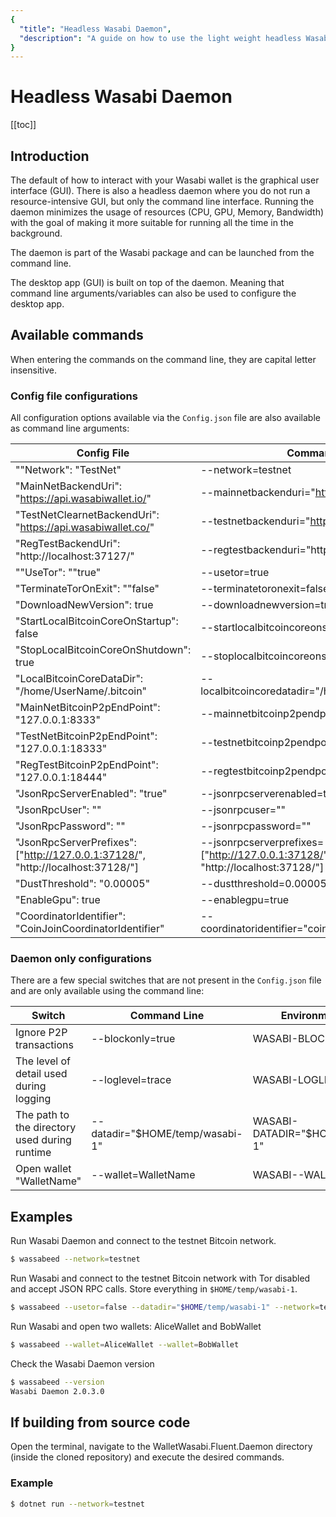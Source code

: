 ```yaml
---
{
  "title": "Headless Wasabi Daemon",
  "description": "A guide on how to use the light weight headless Wasabi daemon. This is the Wasabi documentation, an archive of knowledge about the open-source, non-custodial and privacy-focused Bitcoin wallet for desktop."
}
---
```


# Headless Wasabi Daemon

[[toc]]

## Introduction

The default of how to interact with your Wasabi wallet is the graphical user interface (GUI).
There is also a headless daemon where you do not run a resource-intensive GUI, but only the command line interface.
Running the daemon minimizes the usage of resources (CPU, GPU, Memory, Bandwidth) with the goal of making it more suitable for running all the time in the background.

The daemon is part of the Wasabi package and can be launched from the command line.

The desktop app (GUI) is built on top of the daemon.
Meaning that command line arguments/variables can also be used to configure the desktop app.

## Available commands

When entering the commands on the command line, they are capital letter insensitive.

### Config file configurations

All configuration options available via the `Config.json` file are also available as command line arguments:

| Config File | Command Line | Environment variable |
|---------|--------|----------------------|
| ""Network": "TestNet" | --network=testnet | WASABI-NETWORK=testnet |
| "MainNetBackendUri": "https://api.wasabiwallet.io/" | --mainnetbackenduri="https://api.wasabiwallet.io/" | WASABI-MAINNETBACKENDURI="https://api.wasabiwallet.io/"|
| "TestNetClearnetBackendUri": "https://api.wasabiwallet.co/" | --testnetbackenduri="https://api.wasabiwallet.co/" | WASABI-TESTNETBACKENDURI="https://api.wasabiwallet.co/" |
| "RegTestBackendUri": "http://localhost:37127/" | --regtestbackenduri="http://localhost:37127/" | WASABI-REGTESTBACKENDURI="http://localhost:37127/" |
| ""UseTor": ""true" | --usetor=true | WASABI-USETOR=true |
| "TerminateTorOnExit": ""false" | --terminatetoronexit=false | WASABI-TERMINATETORONEXIT=false |
| "DownloadNewVersion": true | --downloadnewversion=true | WASABI-DOWNLOADNEWVERSION=true |
| "StartLocalBitcoinCoreOnStartup": false | --startlocalbitcoincoreonstartup=false | WASABI-STARTLOCALBITCOINCOREONSTARTUP=false |
| "StopLocalBitcoinCoreOnShutdown": true | --stoplocalbitcoincoreonshutdown=true | WASABI-STOPLOCALBITCOINCOREONSHUTDOWN=true |
| "LocalBitcoinCoreDataDir": "/home/UserName/.bitcoin" | --localbitcoincoredatadir="/home/UserName/.bitcoin" | WASABI-LOCALBITCOINCOREDATADIR="/home/UserName/.bitcoin" |
| "MainNetBitcoinP2pEndPoint": "127.0.0.1:8333" | --mainnetbitcoinp2pendpoint="127.0.0.1:8333" | WASABI-MAINNETBITCOINP2PENDPOINT="127.0.0.1:8333" |
| "TestNetBitcoinP2pEndPoint": "127.0.0.1:18333" | --testnetbitcoinp2pendpoint="127.0.0.1:18333" | WASABI-TESTNETBITCOINP2PENDPOINT="127.0.0.1:18333" |
| "RegTestBitcoinP2pEndPoint": "127.0.0.1:18444" | --regtestbitcoinp2pendpoint="127.0.0.1:18444" | WASABI-REGTESTBITCOINP2PENDPOINT="127.0.0.1:18444" |
| "JsonRpcServerEnabled": "true" | --jsonrpcserverenabled=true | WASABI-JSONRPCSERVERENABLED=true |
| "JsonRpcUser": "" | --jsonrpcuser="" | WASABI-JSONRPCUSER="" |
| "JsonRpcPassword": "" | --jsonrpcpassword="" | WASABI-JSONRPCPASSWORD="" |
| "JsonRpcServerPrefixes":["http://127.0.0.1:37128/", "http://localhost:37128/"] | --jsonrpcserverprefixes=["http://127.0.0.1:37128/", "http://localhost:37128/"] | WASABI-JSONRPCSERVERPREFIXES=["http://127.0.0.1:37128/", "http://localhost:37128/"] |
| "DustThreshold": "0.00005" | --dustthreshold=0.00005 | WASABI-DUSTTHRESHOLD=0.00005 |
| "EnableGpu": true | --enablegpu=true | WASABI-ENABLEGPU=true |
| "CoordinatorIdentifier": "CoinJoinCoordinatorIdentifier" | --coordinatoridentifier="coinjoincoordinatoridentifier" | WASABI-COORDINATORIDENTIFIER="coinjoincoordinatoridentifier" |

### Daemon only configurations

There are a few special switches that are not present in the `Config.json` file and are only available using the command line:

 Switch | Command Line| Environment variable|
|-------|-------------|---------------------|
| Ignore P2P transactions | --blockonly=true | WASABI-BLOCKONLY=true |
| The level of detail used during logging | --loglevel=trace | WASABI-LOGLEVEL=trace |
| The path to the directory used during runtime | --datadir="$HOME/temp/wasabi-1" | WASABI-DATADIR="$HOME/temp/wasabi-1" |
| Open wallet "WalletName" | --wallet=WalletName | WASABI--WALLET=WalletName |

## Examples

Run Wasabi Daemon and connect to the testnet Bitcoin network.

```bash
$ wassabeed --network=testnet
```

Run Wasabi and connect to the testnet Bitcoin network with Tor disabled and accept JSON RPC calls. Store everything in `$HOME/temp/wasabi-1`.

```bash
$ wassabeed --usetor=false --datadir="$HOME/temp/wasabi-1" --network=testnet --jsonrpcserverenabled=true --blockonly=true
```

Run Wasabi and open two wallets: AliceWallet and BobWallet

```bash
$ wassabeed --wallet=AliceWallet --wallet=BobWallet
```

Check the Wasabi Daemon version

```bash
$ wassabeed --version
Wasabi Daemon 2.0.3.0
```

## If building from source code

Open the terminal, navigate to the WalletWasabi.Fluent.Daemon directory (inside the cloned repository) and execute the desired commands.

### Example

```bash
$ dotnet run --network=testnet
```
